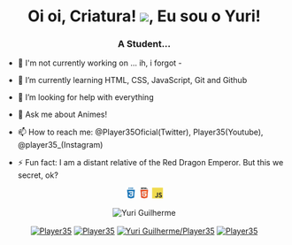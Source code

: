 <h1 align="center">Oi oi, Criatura! <img src="https://raw.githubusercontent.com/kaueMarques/kaueMarques/master/hi.gif" width="30px">, Eu sou o Yuri!</h1>
<h3 align="center">A Student...</h3>


- 🔭 I'm not currently working on ... ih, i forgot -

- 🌱 I’m currently learning HTML, CSS, JavaScript, Git and Github

- 🤔 I’m looking for help with everything

- 💬 Ask me about Animes!

- 📫 How to reach me: @Player35Oficial(Twitter), Player35(Youtube), @player35_(Instagram)

- ⚡ Fun fact: I am a distant relative of the Red Dragon Emperor. But this we secret, ok?

<p align="center">
 
<img src="https://raw.githubusercontent.com/devicons/devicon/master/icons/css3/css3-plain-wordmark.svg" alt="css3"  width="20" height="20"/>
<img src="https://raw.githubusercontent.com/devicons/devicon/master/icons/html5/html5-original-wordmark.svg" alt="html5"  width="20" height="20"/>
<img src="https://raw.githubusercontent.com/devicons/devicon/master/icons/javascript/javascript-original.svg" alt="javascript" width="20" height="20"/>
  
</p>
<p align="center"><img src="https://github-readme-stats.vercel.app/api?username=player35oficial&show_icons=true" alt="Yuri Guilherme"/> </p>


<p align="center">
<a href="https://twitter.com/Player35Oficial" target="blank"><img align="center" src="https://cdn.jsdelivr.net/npm/simple-icons@3.0.1/icons/twitter.svg" alt="Player35" height="20" width="20" /></a>
<a href="https://www.linkedin.com/in/yuri-guilherme-45a341201/" target="blank"><img align="center" src="https://cdn.jsdelivr.net/npm/simple-icons@3.0.1/icons/linkedin.svg" alt="Player35" height="20" width="20" /></a>
<a href="https://www.facebook.com/profile.php?id=100013013837001" target="blank"><img align="center" src="https://cdn.jsdelivr.net/npm/simple-icons@3.0.1/icons/facebook.svg" alt="Yuri Guilherme/Player35" height="20" width="20" /></a>
<a href="https://instagram.com/player35_" target="blank"><img align="center" src="https://cdn.jsdelivr.net/npm/simple-icons@3.0.1/icons/instagram.svg" alt="Player35" height="20" width="20" /></a>
</p>

